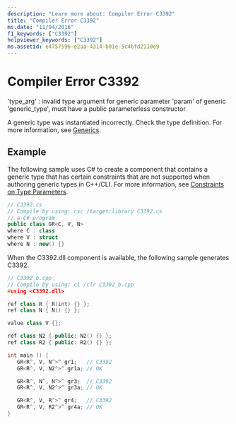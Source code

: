 ```yaml
---
description: "Learn more about: Compiler Error C3392"
title: "Compiler Error C3392"
ms.date: "11/04/2016"
f1_keywords: ["C3392"]
helpviewer_keywords: ["C3392"]
ms.assetid: e4757596-e2aa-4314-b01e-5c4bfd2110e9
---
```

# Compiler Error C3392

'type_arg' : invalid type argument for generic parameter 'param' of generic 'generic_type', must have a public parameterless constructor

A generic type was instantiated incorrectly. Check the type definition. For more information, see  [Generics](../../extensions/generics-cpp-component-extensions.md).

## Example

The following sample uses C# to create a component that contains a generic type that has certain constraints that are not supported when authoring generic types in C++/CLI. For more information, see [Constraints on Type Parameters](/dotnet/csharp/programming-guide/generics/constraints-on-type-parameters).

```csharp
// C3392.cs
// Compile by using: csc /target:library C3392.cs
// a C# program
public class GR<C, V, N>
where C : class
where V : struct
where N : new() {}
```

When the C3392.dll component is available, the following sample generates C3392.

```cpp
// C3392_b.cpp
// Compile by using: cl /clr C3392_b.cpp
#using <C3392.dll>

ref class R { R(int) {} };
ref class N { N() {} };

value class V {};

ref class N2 { public: N2() {} };
ref class R2 { public: R2() {} };

int main () {
   GR<R^, V, N^>^ gr1;   // C3392
   GR<R^, V, N2^>^ gr1a; // OK

   GR<R^, N^, N^>^ gr3;  // C3392
   GR<R^, V, N2^>^ gr3a; // OK

   GR<R^, V, R^>^ gr4;   // C3392
   GR<R^, V, R2^>^ gr4a; // OK
}
```
